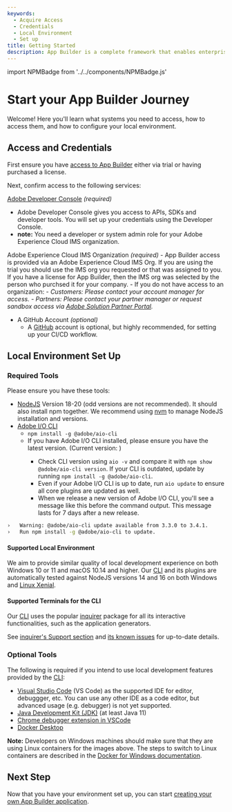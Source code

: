 ```yaml
---
keywords:
  - Acquire Access
  - Credentials
  - Local Environment
  - Set up
title: Getting Started
description: App Builder is a complete framework that enables enterprise developers to build and deploy custom web applications that extend Adobe Experience Cloud solutions and run on Adobe infrastructure.
---
```


import NPMBadge from '../../components/NPMBadge.js'

# Start your App Builder Journey

Welcome! Here you'll learn what systems you need to access, how to access them, and how to configure your local environment.

## Access and Credentials

First ensure you have [access to App Builder](../overview/getting_access.md) either via trial or having purchased a license.

Next, confirm access to the following services:

[Adobe Developer Console](https://developer.adobe.com/console) _(required)_
- Adobe Developer Console gives you access to APIs, SDKs and developer tools. You will set up your credentials using the Developer Console.
- **note:** You need a developer or system admin role for your Adobe Experience Cloud IMS organization.

Adobe Experience Cloud IMS Organization _(required)_
    - App Builder access is provided via an Adobe Experience Cloud IMS Org. If you are using the trial you should use the IMS org you requested or that was assigned to you. If you have a license for App Builder, then the IMS org was selected by the person who purchsed it for your company.
    - If you do not have access to an organization:
        - _Customers: Please contact your account manager for access._
        - _Partners: Please contact your partner manager or request sandbox access via [Adobe Solution Partner Portal](https://solutionpartners.adobe.com/home.html)._

- A GitHub Account _(optional)_
    - A [GitHub](https://github.com/) account is optional, but highly recommended, for setting up your CI/CD workflow.

## Local Environment Set Up

### Required Tools

Please ensure you have these tools:

- [NodeJS](https://nodejs.org/en/download/) Version 18-20 (odd versions are not recommended). It should also install npm together. We recommend using [nvm](https://github.com/nvm-sh/nvm/blob/master/README.md) to manage NodeJS installation and versions.
- [Adobe I/O CLI](https://github.com/adobe/aio-cli)
    - `npm install -g @adobe/aio-cli`
    - If you have Adobe I/O CLI installed, please ensure you have the latest version. (Current version: <NPMBadge/>)
        - Check CLI version using `aio -v` and compare it with `npm show @adobe/aio-cli version`. If your CLI is outdated, update by running `npm install -g @adobe/aio-cli`.
        - Even if your Adobe I/O CLI is up to date, run `aio update` to ensure all core plugins are updated as well.
        - When we release a new version of Adobe I/O CLI, you'll see a message like this before the command output. This message lasts for 7 days after a new release.

```bash
›   Warning: @adobe/aio-cli update available from 3.3.0 to 3.4.1.
›   Run npm install -g @adobe/aio-cli to update.
```

#### Supported Local Environment

We aim to provide similar quality of local development experience on both Windows 10 or 11 and macOS 10.14 and higher.
Our [CLI](https://github.com/adobe/aio-cli) and its plugins are automatically tested against NodeJS versions 14 and 16 on both Windows and [Linux Xenial](http://releases.ubuntu.com/16.04/).

#### Supported Terminals for the CLI

Our [CLI](https://github.com/adobe/aio-cli) uses the popular [inquirer](https://www.npmjs.com/package/inquirer) package for all its interactive functionalities, such as the application generators.

See [inquirer's Support section](https://www.npmjs.com/package/inquirer#support-os-terminals) and [its known issues](https://www.npmjs.com/package/inquirer#know-issues) for up-to-date details.

### Optional Tools

The following is required if you intend to use local development features provided by the [CLI](https://github.com/adobe/aio-cli):

- [Visual Studio Code](https://code.visualstudio.com/download) (VS Code) as the supported IDE for editor, debuggger, etc. You can use any other IDE as a code editor, but advanced usage (e.g. debugger) is not yet supported.
- [Java Development Kit (JDK)](https://www.oracle.com/technetwork/java/javase/overview/index.html) (at least Java 11)
- [Chrome debugger extension in VSCode](https://github.com/Microsoft/vscode-chrome-debug)
- [Docker Desktop](https://www.docker.com/get-started)

**Note:** Developers on Windows machines should make sure that they are using Linux containers for the images above.
The steps to switch to Linux containers are described in the [Docker for Windows documentation](https://docs.docker.com/docker-for-windows/).

## Next Step

Now that you have your environment set up, you can start [creating your own App Builder application](first_app.md).
